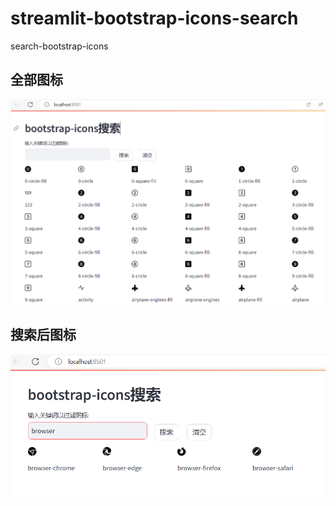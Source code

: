 # streamlit-bootstrap-icons-search
search-bootstrap-icons
## 全部图标
![1](img/1.png)
## 搜索后图标
![2](img/2.png)
